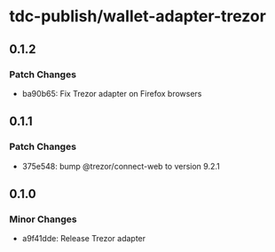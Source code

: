 # tdc-publish/wallet-adapter-trezor

## 0.1.2

### Patch Changes

-   ba90b65: Fix Trezor adapter on Firefox browsers

## 0.1.1

### Patch Changes

-   375e548: bump @trezor/connect-web to version 9.2.1

## 0.1.0

### Minor Changes

-   a9f41dde: Release Trezor adapter
